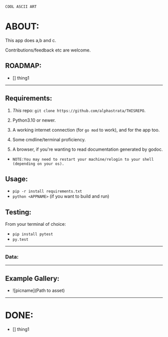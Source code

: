 ```
COOL ASCII ART
```

# ABOUT:

This app does a,b and c.

Contributions/feedback etc are welcome.

## ROADMAP:
- [] thing1


---

## Requirements:

1. _This_ repo: `git clone https://github.com/alphastrata/THISREPO`.

2. Python3.10 or newer.

3. A working internet connection (for `go mod` to work), and for the app too.

4. Some cmdline/terminal proficiency.

5. A browser, if you're wanting to read documentation generated by godoc.
- `NOTE:You may need to restart your machine/relogin to your shell (depending on your os). `

## Usage:

- `pip -r install requirements.txt`
- `python <APPNAME>` (if you want to build and run)

## Testing:

From your terminal of choice:

- `pip install pytest`
- `py.test`

---

### Data:

---

## Example Gallery:

- ![picname](Path to asset)

---

# DONE:
- [] thing1
